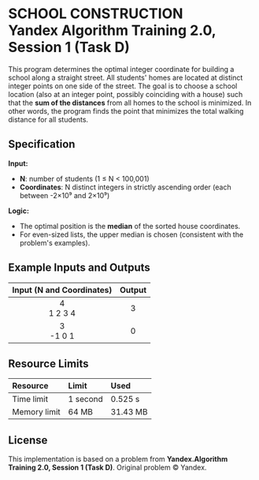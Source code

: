 # SCHOOL CONSTRUCTION <br> Yandex Algorithm Training 2.0, Session 1 (Task D)

This program determines the optimal integer coordinate for building a school along a straight street. All students' homes are located at distinct integer points on one side of the street. The goal is to choose a school location (also at an integer point, possibly coinciding with a house) such that the **sum of the distances** from all homes to the school is minimized. In other words, the program finds the point that minimizes the total walking distance for all students.

## Specification

**Input:**

- **N**: number of students (1 ≤ N < 100,001)
- **Coordinates**: N distinct integers in strictly ascending order (each between -2×10⁹ and 2×10⁹)

**Logic:**

- The optimal position is the **median** of the sorted house coordinates.
- For even-sized lists, the upper median is chosen (consistent with the problem's examples).


## Example Inputs and Outputs

| Input (N and Coordinates) | Output |
| :--: | :--: |
| 4<br>1 2 3 4 | 3 |
| 3<br>-1 0 1 | 0 |

## Resource Limits

| Resource | Limit | Used |
| :-- | :-- | :-- |
| Time limit | 1 second | 0.525 s |
| Memory limit | 64 MB | 31.43 MB |

## License

This implementation is based on a problem from **Yandex.Algorithm Training 2.0, Session 1 (Task D)**.
Original problem © Yandex.
